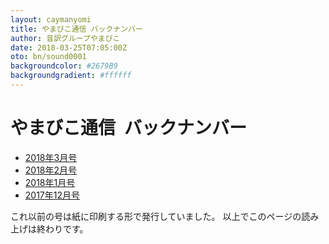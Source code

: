 ```yaml
---
layout: caymanyomi
title: やまびこ通信 バックナンバー
author: 音訳グループやまびこ
date: 2018-03-25T07:05:00Z
oto: bn/sound0001
backgroundcolor: #2679B9
backgroundgradient: #ffffff
---
```


# <span data-dur="3.426" data-begin="0.000">やまびこ通信&ensp;バックナンバー</span>

- <span data-dur="3.954" data-begin="3.426">[2018年3月号](tusin201803.html)</span>
- <span data-dur="3.807" data-begin="7.380">[2018年2月号](tusin201802.html)</span>
- <span data-dur="3.876" data-begin="11.187">[2018年1月号](tusin201801.html)</span>
- <span data-dur="4.068" data-begin="15.063">[2017年12月号](tusin201712.html)</span>

<span data-dur="6.298" data-begin="19.131">これ以前の号は紙に印刷する形で発行していました。</span>
<span data-dur="4.995" data-begin="25.429">以上でこのページの読み上げは終わりです。</span>
<span data-dur="1.15" data-begin="30.424">&nbsp;</span>
